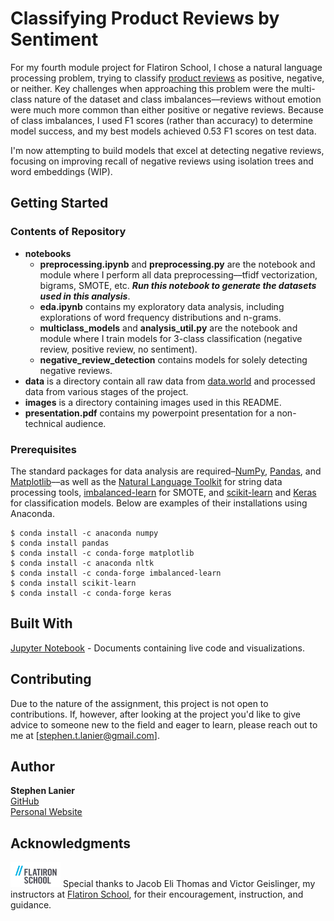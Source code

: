 # Classifying Product Reviews by Sentiment

For my fourth module project for Flatiron School, I chose a natural language processing problem, trying to classify [product reviews](https://data.world/crowdflower/brands-and-product-emotions) as positive, negative, or neither. Key challenges when approaching this problem were the multi-class nature of the dataset and class imbalances––reviews without emotion were much more common than either positive or negative reviews. Because of class imbalances, I used F1 scores (rather than accuracy) to determine model success, and my best models achieved 0.53 F1 scores on test data.

I'm now attempting to build models that excel at detecting negative reviews, focusing on improving recall of negative reviews using isolation trees and word embeddings (WIP).

## Getting Started
### Contents of Repository

* **notebooks**
   * **preprocessing.ipynb** and **preprocessing.py** are the notebook and module where I perform all data preprocessing––tfidf vectorization, bigrams, SMOTE, etc. **_Run this notebook to generate the datasets used in this analysis_**.
   * **eda.ipynb** contains my exploratory data analysis, including explorations of word frequency distributions and n-grams.
   * **multiclass_models** and **analysis_util.py** are the notebook and module where I train models for 3-class classification (negative review, positive review, no sentiment).
   * **negative_review_detection** contains models for solely detecting negative reviews.
* **data** is a directory contain all raw data from [data.world](https://data.world/crowdflower/brands-and-product-emotions) and processed data from various stages of the project.
* **images** is a directory containing images used in this README.
* **presentation.pdf** contains my powerpoint presentation for a non-technical audience.

### Prerequisites

The standard packages for data analysis are required–[NumPy](https://numpy.org/), [Pandas](https://pandas.pydata.org/), and [Matplotlib](https://matplotlib.org/)––as well as the [Natural Language Toolkit](https://www.nltk.org/) for string data processing tools, [imbalanced-learn](https://imbalanced-learn.readthedocs.io/en/stable/api.html) for SMOTE, and [scikit-learn](https://scikit-learn.org/stable/) and [Keras](https://keras.io/) for classification models. Below are examples of their installations using Anaconda.

```
$ conda install -c anaconda numpy
$ conda install pandas
$ conda install -c conda-forge matplotlib
$ conda install -c anaconda nltk
$ conda install -c conda-forge imbalanced-learn
$ conda install scikit-learn
$ conda install -c conda-forge keras
```


## Built With

[Jupyter Notebook](https://jupyter.org) - Documents containing live code and visualizations.

## Contributing

Due to the nature of the assignment, this project is not open to contributions. If, however, after looking at the project you'd like to give advice to someone new to the field and eager to learn, please reach out to me at [stephen.t.lanier@gmail.com].

## Author

**Stephen Lanier** <br/>
[GitHub](https://github.com/stlanier) <br/>
[Personal Website](https://stlanier.github.io)



## Acknowledgments

<a href="https://flatironschool.com"><img src="images/flatiron.png" width="80" height="40"  alt="Flatiron School Logo"/></a>
Special thanks to Jacob Eli Thomas and Victor Geislinger, my instructors at [Flatiron School](https://flatironschool.com), for their encouragement, instruction, and guidance.
